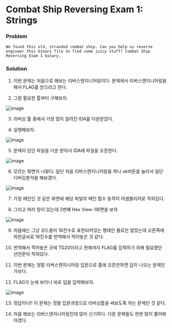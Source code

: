 # Combat Ship Reversing Exam 1: Strings

### Problem
    We found this old, stranded combat ship. Can you help us reverse engineer this binary file to find some juicy stuff? Combat Ship Reversing Exam 1 binary.

### Solution
1. 이번 문제는 처음으로 해보는 리버스엔지니어링이다. 문제에서 리버스엔지니어링을 해서 FLAG를 얻으라고 한다.

2. 그럼 필요한 툴부터 구해보자.

![image](https://user-images.githubusercontent.com/53170968/94998893-4bfb9180-05f0-11eb-87bd-4ed86a3dd888.png)

3. 리버싱 툴 중에서 가장 많이 알려진 IDA를 다운받았다.

4. 실행해보자.

![image](https://user-images.githubusercontent.com/53170968/94998994-0f7c6580-05f1-11eb-9317-49b4032912ea.png)

5. 문제이 있던 파일을 다운 받아서 IDA에 파일을 오픈한다.

![image](https://user-images.githubusercontent.com/53170968/94999026-48b4d580-05f1-11eb-9344-3c8641145b31.png)

6. 모르는 화면이 나왔다. 일단 처음 리버스엔지니어링을 하니 ok버튼을 눌러서 일단 디버깅분석을 해보겠다.

![image](https://user-images.githubusercontent.com/53170968/94999053-7732b080-05f1-11eb-9423-5019d8995bd2.png)

7. 가장 메인인 것 같은 화면에 해당 파일의 메인 함수 동작이 어셈블리어로 적혀있다.

8. 그리고 여러 창이 있는데 2번째 Hex View-1화면을 보자

![image](https://user-images.githubusercontent.com/53170968/94999095-ec9e8100-05f1-11eb-911e-8fe03bbe65c2.png)

9. 처음에는 그냥 코드들이 16진수로 표현되어있는 형태인 줄로만 알았는데 오른쪽에 파란글씨로 16진수를 번역해서 적어놓은 것 같다.

10. 번역해서 적어놓은 곳에 TG20이라고 현재까지 FLAG를 입력하기 위해 필요했던 선언문이 적혀있다.

11. 이번 문제는 정말 리버스엔지니어링 입문으로 툴에 오픈만하면 답이 나오는 문제인가보다.

12. FLAG가 눈에 보이니 바로 답을 입력해보자.

![image](https://user-images.githubusercontent.com/53170968/94999185-bc0b1700-05f2-11eb-893a-55aaa36d82a0.png)

13. 정답이다!! 이 문제는 정말 입문과정으로 리버싱툴을 써보도록 하는 문제인 것 같다.

14.  처음 해보는 리버스엔지니어링인데 많이 신기하다. 다른 문제들도 한번 많이 풀어봐야겠다.